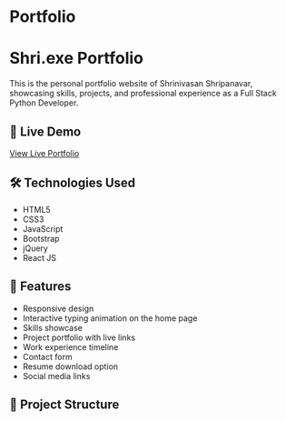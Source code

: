 # Portfolio
# Shri.exe Portfolio

This is the personal portfolio website of Shrinivasan Shripanavar, showcasing skills, projects, and professional experience as a Full Stack Python Developer.

## 🚀 Live Demo

[View Live Portfolio](https://shriportfolio22.netlify.app/)

## 🛠️ Technologies Used

- HTML5
- CSS3
- JavaScript
- Bootstrap
- jQuery
- React JS

## 🌟 Features

- Responsive design
- Interactive typing animation on the home page
- Skills showcase
- Project portfolio with live links
- Work experience timeline
- Contact form
- Resume download option
- Social media links

## 📂 Project Structure
